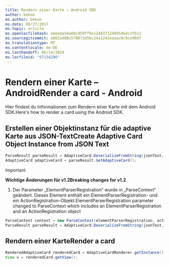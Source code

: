 ```yaml
---
title: Rendern einer Karte – Android SDK
author: bekao
ms.author: bekao
ms.date: 09/27/2017
ms.topic: article
ms.openlocfilehash: a4eeda54a80c959ff9a1246371240954b4c3fb12
ms.sourcegitcommit: e002a988c570072d5bc24a1242eaaac0c9ce90df
ms.translationtype: MT
ms.contentlocale: de-DE
ms.lasthandoff: 06/14/2019
ms.locfileid: "67134290"
---
```

# <a name="render-a-card---android"></a><span data-ttu-id="09da9-102">Rendern einer Karte – Android</span><span class="sxs-lookup"><span data-stu-id="09da9-102">Render a card - Android</span></span>

<span data-ttu-id="09da9-103">Hier findest du Informationen zum Rendern einer Karte mit dem Android SDK.</span><span class="sxs-lookup"><span data-stu-id="09da9-103">Here's how to render a card using the Android SDK.</span></span>

## <a name="create-adaptive-card-object-instance-from-json-text"></a><span data-ttu-id="09da9-104">Erstellen einer Objektinstanz für die adaptive Karte aus JSON-Text</span><span class="sxs-lookup"><span data-stu-id="09da9-104">Create Adaptive Card Object Instance from JSON Text</span></span>

```java
ParseResult parseResult = AdaptiveCard.DeserializeFromString(jsonText, AdaptiveCardRenderer.VERSION, elementParserRegistration);
AdaptiveCard adaptiveCard = parseResult.GetAdaptiveCard();
```
> [!IMPORTANT]
> <span data-ttu-id="09da9-105">**Wichtige Änderungen für v1.2**</span><span class="sxs-lookup"><span data-stu-id="09da9-105">**Breaking changes for v1.2**</span></span>
> 
> 1. <span data-ttu-id="09da9-106">Der Parameter „ElementParserRegistration“ wurde in „ParseContext“ geändert. Dieses Element enthält ein ElementParserRegistration- und ein ActionRegistration-Objekt.</span><span class="sxs-lookup"><span data-stu-id="09da9-106">ElementParserRegistration parameter changed to ParseContext which includes an ElementParserRegistration and an ActionRegistration object</span></span>
> ```java
> ParseContext context = new ParseContext(elementParserRegistration, actionParserRegistration);
> ParseResult parseResult = AdaptiveCard.DeserializeFromString(jsonText, AdaptiveCardRenderer.VERSION, context);
> ```

## <a name="render-a-card"></a><span data-ttu-id="09da9-107">Rendern einer Karte</span><span class="sxs-lookup"><span data-stu-id="09da9-107">Render a card</span></span>

```java
RenderedAdaptiveCard renderedCard = AdaptiveCardRenderer.getInstance().render(context, getSupportFragmentManager(), adaptiveCard, cardActionHandler, new HostConfig());
View v = renderedCard.getView();
```

